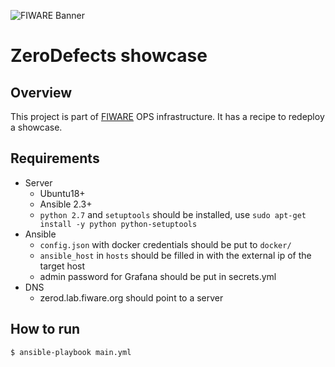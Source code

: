 ![FIWARE Banner](https://nexus.lab.fiware.org/content/images/fiware-logo1.png)

# ZeroDefects showcase

## Overview
This project is part of [FIWARE](https://fiware.org) OPS infrastructure.
It has a recipe to redeploy a showcase.

## Requirements
  + Server
    + Ubuntu18+
    + Ansible 2.3+
    + `python 2.7` and `setuptools` should be installed, use `sudo apt-get install -y python python-setuptools`
  + Ansible
    + `config.json` with docker credentials should be put to `docker/`
    + `ansible_host` in `hosts` should be filled in with the external ip of the target host
    + admin password for Grafana should be put in secrets.yml
  + DNS
    + zerod.lab.fiware.org should point to a server

## How to run
```console
$ ansible-playbook main.yml
```
